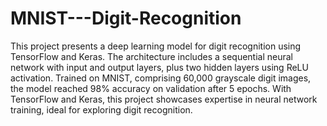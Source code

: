 # MNIST---Digit-Recognition

This project presents a deep learning model for digit recognition using TensorFlow and Keras. The architecture includes a sequential neural network with input and output layers, plus two hidden layers using ReLU activation. Trained on MNIST, comprising 60,000 grayscale digit images, the model reached 98% accuracy on validation after 5 epochs. With TensorFlow and Keras, this project showcases expertise in neural network training, ideal for exploring digit recognition.
